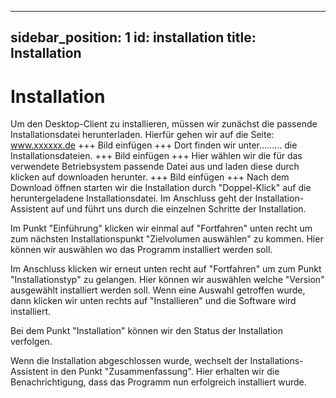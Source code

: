 ---
sidebar_position: 1
id: installation
title: Installation
------

# Installation

Um den Desktop-Client zu installieren, müssen wir zunächst die passende Installationsdatei herunterladen.
Hierfür gehen wir auf die Seite: www.xxxxxx.de
+++ Bild einfügen +++
Dort finden wir unter......... die Installationsdateien.
+++ Bild einfügen +++
Hier wählen wir die für das verwendete Betriebsystem passende Datei aus und laden diese durch klicken auf downloaden herunter.
+++ Bild einfügen +++
Nach dem Download öffnen starten wir die Installation durch "Doppel-Klick" auf die heruntergeladene Installationsdatei.
Im Anschluss geht der Installation-Assistent auf und führt uns durch die einzelnen Schritte der Installation.


Im Punkt "Einführung" klicken wir einmal auf "Fortfahren" unten recht um zum nächsten Installationspunkt "Zielvolumen auswählen" zu kommen.
Hier können wir auswählen wo das Programm installiert werden soll.


Im Anschluss klicken wir erneut unten recht auf "Fortfahren" um zum Punkt "Installationstyp" zu gelangen.
Hier können wir auswählen welche "Version" ausgewählt installiert werden soll. Wenn eine Auswahl getroffen wurde, dann klicken wir unten rechts auf
"Installieren" und die Software wird installiert.


Bei dem Punkt "Installation" können wir den Status der Installation verfolgen.


Wenn die Installation abgeschlossen wurde, wechselt der Installations-Assistent in den Punkt "Zusammenfassung".
Hier erhalten wir die Benachrichtigung, dass das Programm nun erfolgreich installiert wurde.

